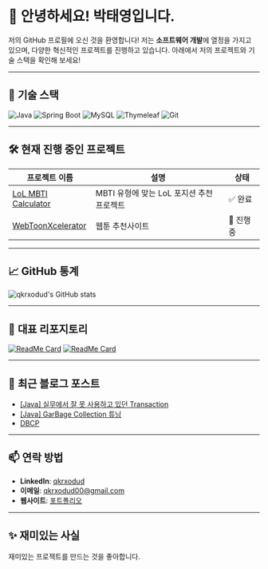# 👋 안녕하세요! 박태영입니다.

저의 GitHub 프로필에 오신 것을 환영합니다! 저는 **소프트웨어 개발**에 열정을 가지고 있으며, 다양한 혁신적인 프로젝트를 진행하고 있습니다. 아래에서 저의 프로젝트와 기술 스택을 확인해 보세요!

---

## 🚀 기술 스택
![Java](https://img.shields.io/badge/Java-%23ED8B00.svg?style=for-the-badge&logo=java&logoColor=white)
![Spring Boot](https://img.shields.io/badge/Spring_Boot-%236DB33F.svg?style=for-the-badge&logo=spring-boot&logoColor=white)
![MySQL](https://img.shields.io/badge/MySQL-%2300f.svg?style=for-the-badge&logo=mysql&logoColor=white)
![Thymeleaf](https://img.shields.io/badge/Thymeleaf-%23005C0F.svg?style=for-the-badge&logo=thymeleaf&logoColor=white)
![Git](https://img.shields.io/badge/Git-%23F05032.svg?style=for-the-badge&logo=git&logoColor=white)

---

## 🛠️ 현재 진행 중인 프로젝트

| 프로젝트 이름 | 설명 | 상태 |
|---------------|------|------|
| [LoL MBTI Calculator](https://github.com/qkrxodud/LoLXMBTICalcuator) | MBTI 유형에 맞는 LoL 포지션 추천 프로젝트 | ✅ 완료 |
| [WebToonXcelerator](https://github.com/qkrxodud/WebToonXcelerator) |웹툰 추천사이트  | 🚧 진행 중 |

---

## 📈 GitHub 통계
![qkrxodud's GitHub stats](https://github-readme-stats.vercel.app/api?username=qkrxodud&show_icons=true&theme=radical)

---

## 🌟 대표 리포지토리

[![ReadMe Card](https://github-readme-stats.vercel.app/api/pin/?username=qkrxodud&repo=LoLXMBTICalcuator&theme=dracula)](https://github.com/qkrxodud/LoLXMBTICalcuator)
[![ReadMe Card](https://github-readme-stats.vercel.app/api/pin/?username=qkrxodud&repo=Portfolio&theme=dracula)](https://github.com/qkrxodud/Portfolio)

---

## 📝 최근 블로그 포스트
<!-- BLOG-POST-LIST:START -->
- [[Java] 실무에서 잘 못 사용하고 있던 Transaction](https://www.coby-blog.co.kr/108db2e0-c45e-8012-89d5-ce76a9bc1ad6)
- [[Java] GarBage Collection 튜닝](https://www.coby-blog.co.kr/c2b3527e-9868-4a14-b4e0-378e626d68fc)
- [DBCP](https://www.coby-blog.co.kr/8a8ec26b-2675-442f-b7b2-893a33227627)
<!-- BLOG-POST-LIST:END -->

---

## 📫 연락 방법
- **LinkedIn**: [qkrxodud](https://url.kr/o8rerj)
- **이메일**: qkrxodud00@gmail.com
- **웹사이트**: [포트폴리오](https://www.coby-blog.co.kr/)

---

## ✨ 재미있는 사실
재미있는 프로젝트를 만드는 것을 좋아합니다.
